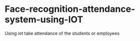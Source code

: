 # Face-recognition-attendance-system-using-IOT
Using iot take attendance of the students or employees 
